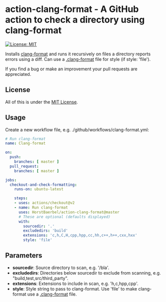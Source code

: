 # action-clang-format - A GitHub action to check a directory using clang-format

[![License: MIT](https://img.shields.io/badge/License-MIT-yellow.svg)](https://opensource.org/licenses/MIT)

Installs [clang-format](https://clang.llvm.org/docs/ClangFormat.html) and runs it recursively on files a directory reports errors using a diff. Can use a [.clang-format](https://clang.llvm.org/docs/ClangFormatStyleOptions.html) file for style (if style: 'file').

If you find a bug or make an improvement your pull requests are appreciated.

## License

All of this is under the [MIT License](LICENSE).

## Usage

Create a new workflow file, e.g. ./github/workflows/clang-format.yml:

```yaml
# Run clang-format
name: Clang-format

on:
  push:
    branches: [ master ]
  pull_request:
    branches: [ master ]

jobs:
  checkout-and-check-formatting:
    runs-on: ubuntu-latest

    steps:
    - uses: actions/checkout@v2
    - name: Run clang-format
      uses: HorstBaerbel/action-clang-format@master
      # These are optional (defaults displayed)
      with:
        sourcedir: '.'
        excludedirs: 'build'
        extensions: 'c,h,C,H,cpp,hpp,cc,hh,c++,h++,cxx,hxx'
        style: 'file'
```

## Parameters

* **sourcedir**: Source directory to scan, e.g. '/bla'.
* **excludedirs**: Directories below sourcedir to exclude from scanning, e.g. "build,test,src/third_party".
* **extensions**: Extensions to include in scan, e.g. 'h,c,hpp,cpp'.
* **style**: Style string to pass to clang-format. Use 'file' to make clang-format use a [.clang-format](https://clang.llvm.org/docs/ClangFormatStyleOptions.html) file.
